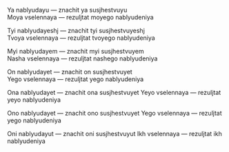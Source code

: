 Ya nablyudayu — znachit ya susjhestvuyu  
Moya vselennaya — rezuljtat moyego nablyudeniya

Tyi nablyudayeshj — znachit tyi susjhestvuyeshj  
Tvoya vselennaya — rezuljtat tvoyego nablyudeniya

Myi nablyudayem — znachit myi susjhestvuyem  
Nasha vselennaya — rezuljtat nashego nablyudeniya

On nablyudayet — znachit on susjhestvuyet  
Yego vselennaya — rezuljtat yego nablyudeniya

Ona nablyudayet — znachit ona susjhestvuyet
Yeyo vselennaya — rezuljtat yeyo nablyudeniya

Ono nablyudayet — znachit ono susjhestvuyet
Yego vselennaya — rezuljtat yego nablyudeniya

Oni nablyudayut — znachit oni susjhestvuyut
Ikh vselennaya — rezuljtat ikh nablyudeniya

